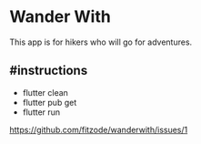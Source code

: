 ﻿

# Wander With

This app is for hikers who will go for adventures.

#instructions
- 
- flutter clean
- flutter pub get
- flutter run


https://github.com/fitzode/wanderwith/issues/1
